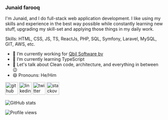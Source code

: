 ### Junaid farooq

I'm Junaid, and I do full-stack web application development. I like using my skills and experience in the best way possible while constantly learning new stuff, upgrading my skill-set and applying those things in my daily work.

Skills: HTML, CSS, JS, TS, ReactJs, PHP, SQL, Symfony, Laravel, MySQL, GIT, AWS, etc.

- 🔭 I’m currently working for [Qbil Software bv](https://github.com/qbilSoftware/)
- 🌱 I’m currently learning TypeScript
- 💬 Let's talk about Clean code, architecture, and everything in between 😉
- 😄 Pronouns: He/Him


[<img src='https://cdn.jsdelivr.net/npm/simple-icons@3.0.1/icons/github.svg' alt='github' height='40'>](https://github.com/junaidbinfarooq)  [<img src='https://cdn.jsdelivr.net/npm/simple-icons@3.0.1/icons/linkedin.svg' alt='linkedin' height='40'>](https://www.linkedin.com/in/junaidulislam/)  [<img src='https://cdn.jsdelivr.net/npm/simple-icons@3.0.1/icons/twitter.svg' alt='twitter' height='40'>](https://twitter.com/junaid_ul_islam)  [<img src='https://cdn.jsdelivr.net/npm/simple-icons@3.0.1/icons/stackoverflow.svg' alt='stackoverflow' height='40'>](https://stackoverflow.com/users/3495265)  

![GitHub stats](https://github-readme-stats.vercel.app/api?username=junaidbinfarooq&count_private=true&show_icons=true&theme=radical)  

![Profile views](https://gpvc.arturio.dev/junaidbinfarooq)  
